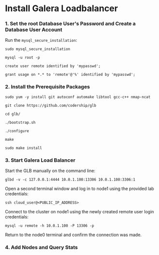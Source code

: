 # Install Galera Loadbalancer

### 1. Set the root Database User's Password and Create a Database User Account
Run the `mysql_secure_installation`:
```
sudo mysql_secure_installation
```
```
mysql -u root -p
```

```
create user remote identified by 'mypasswd';

grant usage on *.* to 'remote'@'%' identified by 'mypasswd';
```

### 2. Install the Prerequisite Packages 
```
sudo yum -y install git autoconf automake libtool gcc-c++ nmap-ncat
```

```
git clone https://github.com/codership/glb

cd glb/

./bootstrap.sh

./configure

make

sudo make install
```

### 3. Start Galera Load Balancer

Start the GLB manually on the command line:
```
glbd -v -c 127.0.0.1:4444 10.0.1.100:13306 10.0.1.100:3306:1
```
Open a second terminal window and log in to node1 using the provided lab credentials:
```
ssh cloud_user@<PUBLIC_IP_ADDRESS>
```
Connect to the cluster on node1 using the newly created remote user login credentials:
```
mysql -u remote -h 10.0.1.100 -P 13306 -p
```
Return to the node0 terminal and confirm the connection was made.


### 4. Add Nodes and Query Stats

